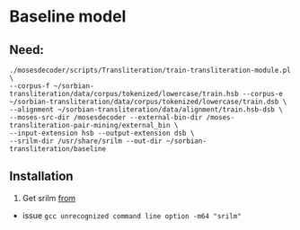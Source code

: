 # Baseline model

Need:
-  
```
./mosesdecoder/scripts/Transliteration/train-transliteration-module.pl \
--corpus-f ~/sorbian-transliteration/data/corpus/tokenized/lowercase/train.hsb --corpus-e ~/sorbian-transliteration/data/corpus/tokenized/lowercase/train.dsb \
--alignment ~/sorbian-transliteration/data/alignment/train.hsb-dsb \
--moses-src-dir /mosesdecoder --external-bin-dir /moses-transliteration-pair-mining/external_bin \
--input-extension hsb --output-extension dsb \
--srilm-dir /usr/share/srilm --out-dir ~/sorbian-transliteration/baseline
```

## Installation

1. Get srilm [from](https://hovinh.github.io/blog/2016-04-22-install-srilm-ubuntu/)
- issue ```gcc unrecognized command line option -m64 "srilm"```